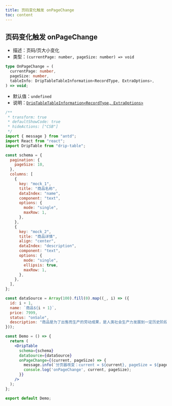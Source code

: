 ```yaml
---
title: 页码变化触发 onPageChange
toc: content
---
```


## 页码变化触发 onPageChange

- 描述：页码/页大小变化
- 类型：`(currentPage: number, pageSize: number) => void`

```typescript
type OnPageChange = (
  currentPage: number,
  pageSize: number,
  tableInfo: DripTableTableInformation<RecordType, ExtraOptions>,
) => void;
```

- 默认值：`undefined`
- 说明：[`DripTableTableInformation<RecordType, ExtraOptions>`](/drip-table/types/table-information)

```jsx
/**
 * transform: true
 * defaultShowCode: true
 * hideActions: ["CSB"]
 */
import { message } from "antd";
import React from "react";
import DripTable from "drip-table";

const schema = {
  pagination: {
    pageSize: 10,
  },
  columns: [
    {
      key: "mock_1",
      title: "商品名称",
      dataIndex: "name",
      component: "text",
      options: {
        mode: "single",
        maxRow: 1,
      },
    },
    {
      key: "mock_2",
      title: "商品详情",
      align: "center",
      dataIndex: "description",
      component: "text",
      options: {
        mode: "single",
        ellipsis: true,
        maxRow: 1,
      },
    },
  ],
};

const dataSource = Array(100).fill(0).map((_, i) => ({
  id: i + 1,
  name: `商品${i + 1}`,
  price: 7999,
  status: "onSale",
  description: "商品是为了出售而生产的劳动成果，是人类社会生产力发展到一定历史阶段的产物，是用于交换的劳动产品。",
}));

const Demo = () => {
  return (
    <DripTable
      schema={schema}
      dataSource={dataSource}
      onPageChange={(current, pageSize) => {
        message.info(`分页器改变：current = ${current}, pageSize = ${pageSize}。`);
        console.log('onPageChange', current, pageSize);
      }}
    />
  );
};

export default Demo;
```
